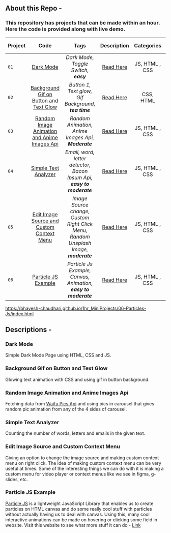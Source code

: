 ## About this Repo - 
### This repository has projects that can be made within an hour. Here the code is provided along with live demo.

| Project        | Code   |Tags | Description | Categories|Live Demo|
| ------------- |:-------:| :---:|:---:|:---:|:-----:|
| `01`  | [Dark Mode](https://github.com/bhavesh-chaudhari/1hr_MiniProjects-Components_HTML-CSS-JS/tree/main/Dark%20Mode) |*Dark Mode, Toggle Switch, **easy***|[Read Here](#dark-mode)|JS, HTML , CSS|[Live Demo](https://codepen.io/bhavesh_c/full/OJmVbvy) |
| `02`  | [Background Gif on Button and Text Glow](https://github.com/bhavesh-chaudhari/1hr_MiniProjects-Components_HTML-CSS-JS/tree/main/Button%201) |*Button 1, Text glow, Gif Background, **tea time***|[Read Here](#background-gif-on-button-and-text-glow)|CSS, HTML|[Live Demo](https://codepen.io/bhavesh_c/full/QWvbdrB) |
| `03`  | [Random Image Animation and Anime Images Api](https://github.com/bhavesh-chaudhari/Slider-and-Random-Anime-Image-Gif) |*Random Animation, Anime Images Api, **Moderate***|[Read Here](#random-image-animation-and-anime-images-api)|JS, HTML , CSS|[Live Demo](https://codepen.io/bhavesh_c/full/zYwqMLj) |
| `04`  | [Simple Text Analyzer](https://github.com/bhavesh-chaudhari/1hr_MiniProjects/tree/main/Word%20Counter) |*Email, word, letter detector, Bacon Ipsum Api, **easy to moderate***|[Read Here](#simple-text-analyzer)|JS, HTML , CSS|[Live Demo](https://bhavesh-chaudhari.github.io/1hr_MiniProjects/Word%20Counter/word-counter.html) |
| `05`  | [Edit Image Source and Custom Context Menu](https://github.com/bhavesh-chaudhari/1hr_MiniProjects/tree/main/Image-Source-Change-%26-Custom-Right-Click-Menu) |*Image Source change, Custom Right Click Menu, Random Unsplash Image, **moderate***|[Read Here](#edit-image-source-and-custom-context-menu)|JS, HTML , CSS|[Live Demo](https://bhavesh-chaudhari.github.io/1hr_MiniProjects/Image-Source-Change-&-Custom-Right-Click-Menu/index.html) |
| `06`  | [Particle JS Example](https://github.com/bhavesh-chaudhari/1hr_MiniProjects/tree/main/06-Particles-Js) |*Particle Js Example, Canvas, Animation, **easy to moderate***|[Read Here](#particle-js-example)|JS, HTML , CSS|[Live Demo](https://bhavesh-chaudhari.github.io/1hr_MiniProjects/06-Particles-Js/index.html) |



https://bhavesh-chaudhari.github.io/1hr_MiniProjects/06-Particles-Js/index.html

## Descriptions -

### Dark Mode
Simple Dark Mode Page using HTML, CSS and JS.
### Background Gif on Button and Text Glow
Glowing text animation with CSS and using gif in button background.
### Random Image Animation and Anime Images Api
Fetching data from [Waifu Pics Api](https://waifu.pics/) and using pics in carousel that gives random pic animation from any of the 4 sides of carousel.
### Simple Text Analyzer
Counting the number of words, letters and emails in the given text. 
### Edit Image Source and Custom Context Menu
Giving an option to change the image source and making custom context menu on right click. The idea of making custom context menu can be very useful at times. Some of the interesting things we can do with it is making a custom menu for video player or context menus like we see in figma, g-slides, etc.
### Particle JS Example
[Particle JS](https://github.com/VincentGarreau/particles.js/) is a lightweight JavaScript Library that enables us to create particles on HTML canvas and do some really cool stuff with particles without actually having us to deal with canvas. Using this, many cool interactive animations can be made on hovering or clicking some field in website. Visit this website to see what more stuff it can do - [Link](https://vincentgarreau.com/particles.js/)
